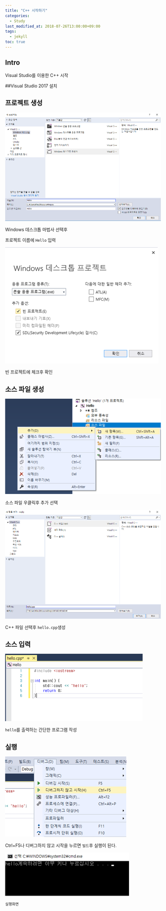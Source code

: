 ```yaml
---
title: "C++ 시작하기"
categories: 
  - Study
last_modified_at: 2018-07-26T13:00:00+09:00
tags: 
  - jekyll
toc: true
---
```


## Intro

Visual Studio를 이용한 C++ 시작

##Visual Studio 2017 설치


## 프로젝트 생성

![hello](/assets/img/hello.png)

Windows 데스크톱 마법사 선택후

프로젝트 이름에 `Hello` 입력

![hello2](/assets/img/hello2.png)

빈 프로젝트에 체크후 확인

## 소스 파일 생성
![hello3](/assets/img/hello3.png)

소스 파일 우클릭후 추가 선택

![hello4](/assets/img/hello4.png)

C++ 파일 선택후 `hello.cpp`생성

## 소스 입력
![hello5](/assets/img/hello5.png)

`hello`를 출력하는 간단한 프로그램 작성

## 실행
![hello6](/assets/img/hello6.png)

Ctrl+F5나 디버그하지 않고 시작을 누르면 `빌드`후 실행이 된다.

![hello7](/assets/img/hello7.png)

`실행화면`

